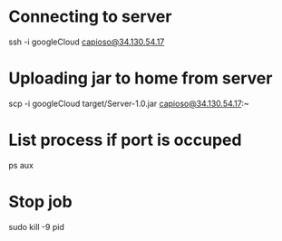 # Connecting to server
ssh -i googleCloud capioso@34.130.54.17

# Uploading jar to home from server
scp -i googleCloud target/Server-1.0.jar capioso@34.130.54.17:~

# List process if port is occuped
ps aux

# Stop job
sudo kill -9 pid